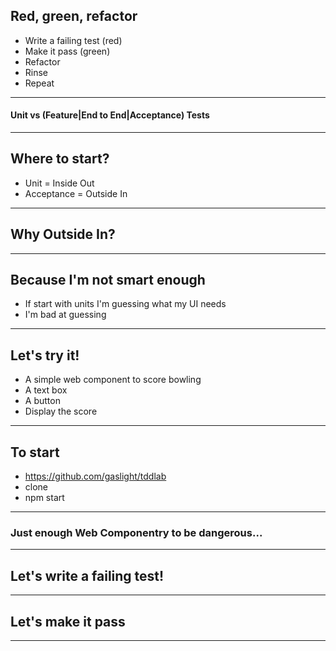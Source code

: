 
## Red, green, refactor
* Write a failing test (red)
* Make it pass (green)
* Refactor
* Rinse
* Repeat

---

#### Unit vs (Feature|End to End|Acceptance) Tests

---

## Where to start?
* Unit = Inside Out
* Acceptance = Outside In

---

## Why Outside In?

---

## Because I'm not smart enough
* If start with units I'm guessing what my UI needs
* I'm bad at guessing

---

## Let's try it!
* A simple web component to score bowling
* A text box
* A button
* Display the score

---

## To start
* https://github.com/gaslight/tddlab
* clone
* npm start

---

### Just enough Web Componentry to be dangerous...

---

## Let's write a failing test!

---

## Let's make it pass

---



